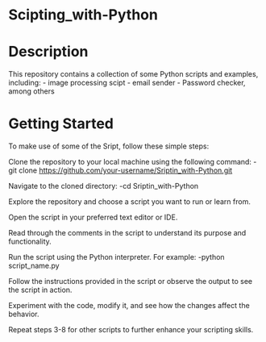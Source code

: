 # Scipting_with-Python

# Description
This repository contains a collection of some Python scripts and examples, including:
    - image processing scipt
    - email sender
    - Password checker, among others

# Getting Started
To make use of some of the Sript, follow these simple steps:

Clone the repository to your local machine using the following command:
    -git clone https://github.com/your-username/Sriptin_with-Python.git

Navigate to the cloned directory:
    -cd Sriptin_with-Python

Explore the repository and choose a script you want to run or learn from.

Open the script in your preferred text editor or IDE.

Read through the comments in the script to understand its purpose and functionality.

Run the script using the Python interpreter. For example:
    -python script_name.py

Follow the instructions provided in the script or observe the output to see the script in action.

Experiment with the code, modify it, and see how the changes affect the behavior.

Repeat steps 3-8 for other scripts to further enhance your scripting skills.